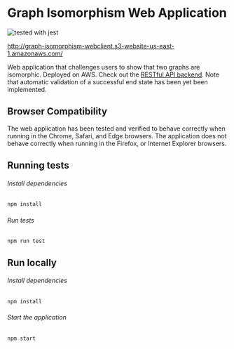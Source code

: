 # Graph Isomorphism Web Application

![tested with jest](https://img.shields.io/badge/tested_with-jest-99424f.svg)

http://graph-isomorphism-webclient.s3-website-us-east-1.amazonaws.com/

Web application that challenges users to show that two graphs are isomorphic. Deployed on AWS. Check out the [RESTful API backend](https://github.com/garrettklatte/graph-isomorphism). Note that automatic validation of a successful end state has been yet been implemented.

## Browser Compatibility

The web application has been tested and verified to behave correctly when running in the Chrome, Safari, and Edge browsers. The application does not behave correctly when running in the Firefox, or Internet Explorer browsers.

## Running tests

###### Install dependencies

```bash
npm install
```

###### Run tests

```
npm run test
````

## Run locally

###### Install dependencies

```bash
npm install
```

###### Start the application

```bash
npm start
```
